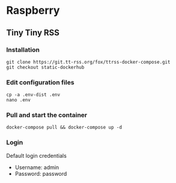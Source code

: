 # Raspberry

## Tiny Tiny RSS

### Installation
```
git clone https://git.tt-rss.org/fox/ttrss-docker-compose.git
git checkout static-dockerhub
```

### Edit configuration files

```
cp -a .env-dist .env
nano .env
```

### Pull and start the container

```
docker-compose pull && docker-compose up -d
```

### Login
Default login credentials
- Username: admin
- Password: password